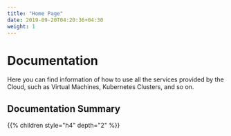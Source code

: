 ```yaml
---
title: "Home Page"
date: 2019-09-20T04:20:36+04:30
weight: 1
---
```

# Documentation
Here you can find information of how to use all the services provided by the Cloud, such as Virtual Machines, Kubernetes Clusters, and so on.
## Documentation Summary
{{% children style="h4" depth="2" %}}
